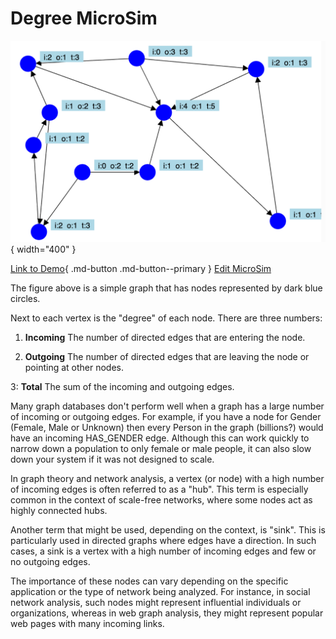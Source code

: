 # Degree MicroSim

![Image Name](./degree.png){ width="400" }

[Link to Demo](./degree.html){ .md-button .md-button--primary }
[Edit MicroSim](https://editor.p5js.org/dmccreary/sketches/ZBjxPNa6f)

The figure above is a simple graph that
has nodes represented by dark blue circles.

Next to each vertex is the "degree" of each node. There are three numbers:

1. **Incoming** The number of directed edges that
are entering the node.

2. **Outgoing** The number of directed edges that
are leaving the node or pointing at other nodes.

3: **Total** The sum of the incoming and outgoing edges.

Many graph databases don't perform well when a
graph has a large number of incoming or outgoing
edges.  For example, if you have a node for 
Gender (Female, Male or Unknown) then every
Person in the graph (billions?) would have
an incoming HAS_GENDER edge.  Although this
can work quickly to narrow down a population
to only female or male people, it can also
slow down your system if it was not designed
to scale.

In graph theory and network analysis, a vertex (or node) with a high number of incoming edges is often referred to as a "hub". This term is especially common in the context of scale-free networks, where some nodes act as highly connected hubs.

Another term that might be used, depending on the context, is "sink". This is particularly used in directed graphs where edges have a direction. In such cases, a sink is a vertex with a high number of incoming edges and few or no outgoing edges.

The importance of these nodes can vary depending on the specific application or the type of network being analyzed. For instance, in social network analysis, such nodes might represent influential individuals or organizations, whereas in web graph analysis, they might represent popular web pages with many incoming links.